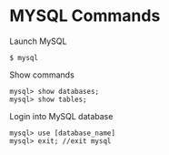# MYSQL Commands

Launch MySQL
```
$ mysql
```

Show commands
```
mysql> show databases;
mysql> show tables;
```

Login into MySQL database
```
mysql> use [database_name]
mysql> exit; //exit mysql
```
